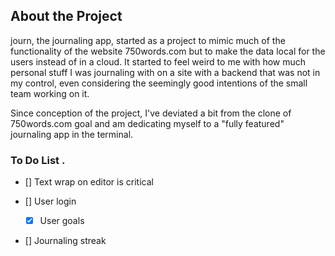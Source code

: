 ## About the Project
journ, the journaling app, started as a project to mimic much of the functionality of the website 750words.com but to make the data local for the users instead of in a cloud. It started to feel weird to me with how much personal stuff I was journaling with on a site with a backend that was not in my control, even considering the seemingly good intentions of the small team working on it.

Since conception of the project, I've deviated a bit from the clone of 750words.com goal and am dedicating myself to a "fully featured" journaling app in the terminal. 

### To Do List . 


  - [] Text wrap on editor is critical

- [] User login
  - [X] User goals
- [] Journaling streak

